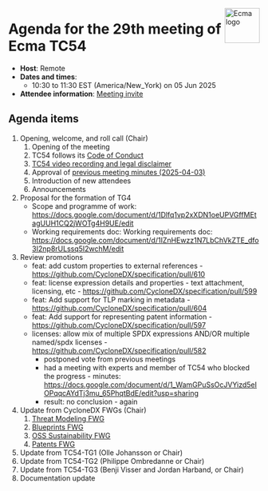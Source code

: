 <img src="https://tc54.org/images/ecma.svg" align="right" height="70" alt="Ecma logo" /> <!-- markdownlint-disable-line MD041 -->

# Agenda for the 29th meeting of Ecma TC54

- **Host**: Remote
- **Dates and times**:
    - 10:30 to 11:30 EST (America/New\_York) on 05 Jun 2025
- **Attendee information**: [Meeting invite](https://calendar.google.com/calendar/event?action=TEMPLATE&tmeid=MW43ZjdoZmF2cW11MXZzM2Y5ZHNobmt0cjhfMjAyMzEyMTRUMTUzMDAwWiBjXzg4NGRlY2RlNWExNTI5MDJiYjUxYTYyZjg5NTUwZDBmMzc0ODQ4NDUzNGYwOGM2Mzc5MmYyZTY1NGYyYTdlYmNAZw&tmsrc=c_884decde5a152902bb51a62f89550d0f3748484534f08c63792f2e654f2a7ebc%40group.calendar.google.com&scp=ALL)


## Agenda items

1. Opening, welcome, and roll call (Chair)
    1. Opening of the meeting
    1. TC54 follows its [Code of Conduct](../CODE_OF_CONDUCT.md)
    1. [TC54 video recording and legal disclaimer](../VIDEO_RECORDING_AND_LEGAL_DISCLAIMER.md)
    1. Approval of [previous meeting minutes (2025-04-03)](2025-04-03-minutes.md)
    1. Introduction of new attendees
    1. Announcements
1. Proposal for the formation of TG4
   * Scope and programme of work: https://docs.google.com/document/d/1Dlfq1vp2xXDN1oeUPVGffMEtagUUH1CQ2jWOTg4H9UE/edit
   * Working requirements doc: Working requirements doc: https://docs.google.com/document/d/1IZnHEwzz1N7LbChVkZTE_dfo3I2np8rULssq5I2wchM/edit
1. Review promotions
   * feat: add custom properties to external references - <https://github.com/CycloneDX/specification/pull/610>
   * feat: license expression details and properties - text attachment, licensing, etc - <https://github.com/CycloneDX/specification/pull/599>
   * feat: Add support for TLP marking in metadata - <https://github.com/CycloneDX/specification/pull/604>
   * feat: Add support for representing patent information - <https://github.com/CycloneDX/specification/pull/597>
   * licenses: allow mix of multiple SPDX expressions AND/OR multiple named/spdx licenses - <https://github.com/CycloneDX/specification/pull/582>
     * postponed vote from previous meetings
     * had a meeting with experts and member of TC54 who blocked the progress - minutes: <https://docs.google.com/document/d/1_WamGPuSsOcJVYizd5eIOPqqcAYdTj3mu_65PhqtBdE/edit?usp=sharing>
     * result: no conclusion - again
1. Update from CycloneDX FWGs (Chair)
    1. [Threat Modeling FWG](https://docs.google.com/document/d/1gwfk0GHafuUE06GRc31kkQ-NTB2w8ZatYGKUm7Ah-5Q/edit)
    1. [Blueprints FWG](https://docs.google.com/document/d/1IDIFD6AREiuTcFB4NeFljwoxLF2x_Ioa7MHyyNLHGUo/edit)
    1. [OSS Sustainability FWG](https://docs.google.com/document/d/1IZnHEwzz1N7LbChVkZTE_dfo3I2np8rULssq5I2wchM/edit)
    1. [Patents FWG](https://docs.google.com/document/d/1b9OS8ZWsFDcA0yEh5jJNtbkuLzipCJPFeijsmsQ7oHw/edit)
1. Update from TC54-TG1 (Olle Johansson or Chair)
1. Update from TC54-TG2 (Philippe Ombredanne or Chair)
1. Update from TC54-TG3 (Benji Visser and Jordan Harband, or Chair)
1. Documentation update
